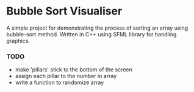 # Bubble Sort Visualiser
A simple project for demonstrating the process of sorting an array using bubble-sort method. Written in C++ using SFML library for handling graphics.

### TODO
* make 'pillars' stick to the bottom of the screen
* assign each pillar to the number in array
* write a function to randomize array
